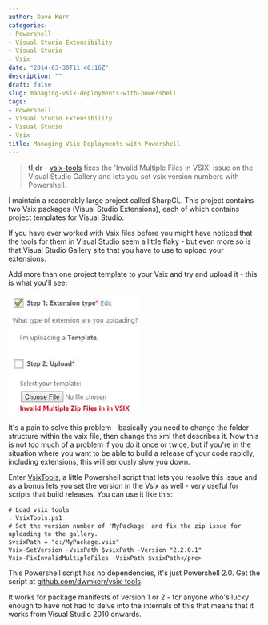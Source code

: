 ```yaml
---
author: Dave Kerr
categories:
- Powershell
- Visual Studio Extensibility
- Visual Studio
- Vsix
date: "2014-03-30T11:40:16Z"
description: ""
draft: false
slug: managing-vsix-deployments-with-powershell
tags:
- Powershell
- Visual Studio Extensibility
- Visual Studio
- Vsix
title: Managing Vsix Deployments with Powershell
---
```



> **tl;dr** - [vsix-tools](https://github.com/dwmkerr/vsix-tools) fixes the 'Invalid Multiple Files in VSIX' issue on the Visual Studio Gallery and lets you set vsix version numbers with Powershell.

I maintain a reasonably large project called SharpGL. This project contains two Vsix packages (Visual Studio Extensions), each of which contains project templates for Visual Studio.

If you have ever worked with Vsix files before you might have noticed that the tools for them in Visual Studio seem a little flaky - but even more so is that Visual Studio Gallery site that you have to use to upload your extensions.

Add more than one project template to your Vsix and try and upload it - this is what you'll see:

<a href="http://www.dwmkerr.com/wp-content/uploads/2014/03/InvalidMultipleZipFilesInVsix.jpg"><img src="images/InvalidMultipleZipFilesInVsix.jpg" alt="InvalidMultipleZipFilesInVsix" width="263" /></a>

It's a pain to solve this problem - basically you need to change the folder structure within the vsix file, then change the xml that describes it. Now this is not too much of a problem if you do it once or twice, but if you're in the situation where you want to be able to build a release of your code rapidly, including extensions, this will seriously slow you down.

Enter [VsixTools](https://github.com/dwmkerr/vsix-tools), a little Powershell script that lets you resolve this issue and as a bonus lets you set the version in the Vsix as well - very useful for scripts that build releases. You can use it like this:

```
# Load vsix tools
. VsixTools.ps1
# Set the version number of 'MyPackage' and fix the zip issue for uploading to the gallery.
$vsixPath = "c:/MyPackage.vsix"
Vsix-SetVersion -VsixPath $vsixPath -Version "2.2.0.1"
Vsix-FixInvalidMultipleFiles -VsixPath $vsixPath</pre>
```

This Powershell script has no dependencies, it's just Powershell 2.0. Get the script at [github.com/dwmkerr/vsix-tools](https://github.com/dwmkerr/vsix-tools).

It works for package manifests of version 1 or 2 - for anyone who's lucky enough to have not had to delve into the internals of this that means that it works from Visual Studio 2010 onwards.

